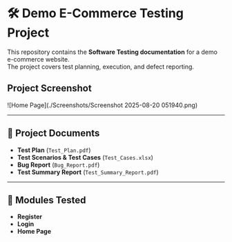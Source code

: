 # 🛠️ Demo E-Commerce Testing Project

This repository contains the **Software Testing documentation** for a demo e-commerce website.  
The project covers test planning, execution, and defect reporting.

## Project Screenshot

![Home Page](./Screenshots/Screenshot 2025-08-20 051940.png)

---

## 📂 Project Documents
- **Test Plan** (`Test_Plan.pdf`)
- **Test Scenarios & Test Cases** (`Test_Cases.xlsx`)
- **Bug Report** (`Bug_Report.pdf`)
- **Test Summary Report** (`Test_Summary_Report.pdf`)


---

## 🧪 Modules Tested
- **Register**
- **Login**
- **Home Page**
